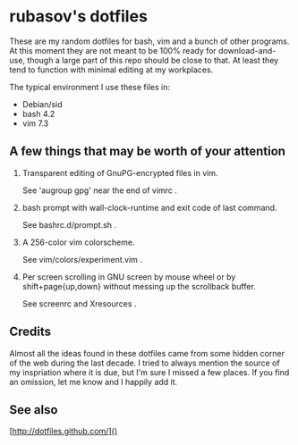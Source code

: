 rubasov's dotfiles
==================

These are my random dotfiles for bash, vim and a bunch of other
programs. At this moment they are not meant to be 100% ready for
download-and-use, though a large part of this repo should be close
to that. At least they tend to function with minimal editing at my
workplaces.

The typical environment I use these files in:

* Debian/sid
* bash 4.2
* vim 7.3

A few things that may be worth of your attention
------------------------------------------------

1.  Transparent editing of GnuPG-encrypted files in vim.

    See 'augroup gpg' near the end of vimrc .

2.  bash prompt with wall-clock-runtime and exit code of last command.

    See bashrc.d/prompt.sh .

3.  A 256-color vim colorscheme.

    See vim/colors/experiment.vim .

4.  Per screen scrolling in GNU screen by mouse wheel or
    by shift+page{up,down} without messing up the scrollback buffer.

    See screenrc and Xresources .

Credits
-------

Almost all the ideas found in these dotfiles came from some hidden corner
of the web during the last decade. I tried to always mention the source
of my inspriation where it is due, but I'm sure I missed a few places. If
you find an omission, let me know and I happily add it.

See also
--------

[http://dotfiles.github.com/]()
